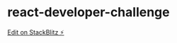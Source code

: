 # react-developer-challenge

[Edit on StackBlitz ⚡️](https://stackblitz.com/edit/stackblitz-starters-ysxgmy)